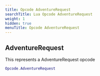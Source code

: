 ```yaml
---
title: Opcode AdventureRequest
searchTitle: Lua Opcode AdventureRequest
weight: 1
hidden: true
menuTitle: Opcode AdventureRequest
---
```

## AdventureRequest

This represents a AdventureRequest opcode
```lua
Opcode.AdventureRequest
```